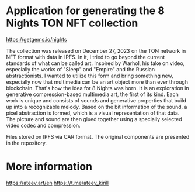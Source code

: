 # Application for generating the 8 Nights TON NFT collection

https://getgems.io/nights

The collection was released on December 27, 2023 on the TON network in NFT format with data in IPFS. In it, I tried to go beyond the current standards of what can be called art. Inspired by Warhol, his take on video, especially the works of "Sleep" and "Empire" and the Russian abstractionists. I wanted to utilize this form and bring something new, especially now that multimedia can be an art object more than ever through blockchain. That's how the idea for 8 Nights was born. It is an exploration in generative compression-based multimedia art, the first of its kind. Each work is unique and consists of sounds and generative properties that build up into a recognizable melody. Based on the bit information of the sound, a pixel abstraction is formed, which is a visual representation of that data. The picture and sound are then glued together using a specially selected video codec and compression.

Files stored on IPFS via CAR format. The original components are presented in the repository.

# More information

https://ateev.art/en
https://t.me/ateev_kirill
